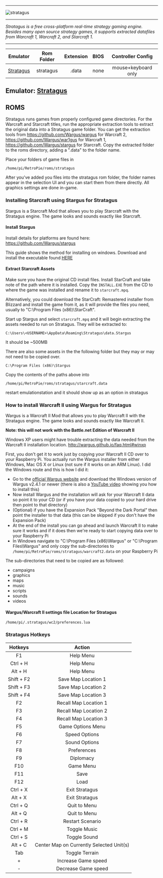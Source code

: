 ***
![stratagus](https://wargus.github.io/img/stratagus.svg)
***
_Stratagus is a free cross-platform real-time strategy gaming engine. Besides many open source strategy games, it supports extracted datafiles from Warcraft 1, Warcraft 2, and Starcraft 1._
***

| Emulator | Rom Folder | Extension | BIOS |  Controller Config |
| :---: | :---: | :---: | :---: | :---: |
| [Stratagus](https://wargus.github.io/) | stratagus  | .data | none | mouse+keyboard only |

## Emulator: [Stratagus](https://wargus.github.io/)

## ROMS
Stratagus runs games from properly configured game directories. For the Warcraft and Starcraft titles, run the appropriate extraction tools to extract the original data into a Stratagus game folder. You can get the extraction tools from https://github.com/Wargus/wargus for Warcraft 2, https://github.com/Wargus/war1gus for Warcraft 1, https://github.com/Wargus/stargus for Starcraft. Copy the extracted folder to the roms directory, adding a ".data" to the folder name.

Place your folders of game files in
```
/home/pi/RetroPie/roms/stratagus
```

After you've added you files into the stratagus rom folder, the folder names appear in the selection UI and you can start them from there directly. All graphics settings are done in-game.

### Installing Starcraft using Stargus for Stratagus

Stargus is a Starcraft Mod that allows you to play Starcraft with the Stratagus engine. The game looks and sounds exactly like Starcraft.

#### Install Stargus

Install details for platforms are found here: https://github.com/Wargus/stargus

This guide shows the method for installing on windows. Download and install the executable found [HERE](https://github.com/Wargus/stargus/releases/tag/master-builds)

#### Extract Starcraft Assets

Make sure you have the original CD install files. Install StarCraft and take note of the path where it is installed. Copy the `INSTALL.EXE` from the CD to where the game was installed and rename it to `starcraft.mpq`.

Alternatively, you could download the StarCraft: Remastered installer from Blizzard and install the game from it, as it will provide the files you need, usually to "C:\Program Files (x86)\StarCraft". 

Start up Stargus and select `starcraft.mpq` and it will begin extracting the assets needed to run on Stratagus. They will be extracted to:

```
C:\Users\<USERNAME>\AppData\Roaming\Stratagus\data.Stargus
```

It should be ~500MB

There are also some assets in the the following folder but they may or may not need to be copied over.

```
C:\Program Files (x86)\Stargus
```

Copy the contents of the paths above into 

```
/home/pi/RetroPie/roms/stratagus/starcraft.data
```

restart emulationstation and it should show up as an option in stratagus

### How to install Warcraft II using Wargus for Stratagus

Wargus is a Warcraft II Mod that allows you to play Warcraft II with the Stratagus engine. The game looks and sounds exactly like Warcraft II.

**Note: this will not work with the Battle.net Edition of Warcraft II**

Windows XP users might have trouble extracting the data needed from the Warcraft II installation location.
http://wargus.github.io/faq.html#winxp

First, you don't get it to work just by copying your Warcraft II CD over to your Raspberry Pi. You actually run the Wargus installer from either Windows, Mac OS X or Linux (not sure if it works on an ARM Linux). I did the Windows route and this is how I did it:

* Go to the [official Wargus website](http://wargus.github.io/) and download the Windows version of Wargus v2.4.1 or newer (there is also a [YouTube video](https://www.youtube.com/watch?v=fnY13i105LE) showing you how to install this)
* Now install Wargus and the installation will ask for your Warcraft II data so point it to your CD (or if you have your data copied to your hard drive then point to that directory)
* (Optional) if you have the Expansion Pack "Beyond the Dark Portal" then point the installer to that data (this can be skipped if you don't have the Expansion Pack)
* At the end of the install you can go ahead and launch Warcraft II to make sure it works and if it does then we're ready to start copying data over to your Raspberry Pi
* In Windows navigate to "C:\Program Files (x86)\Wargus" or "C:\Program Files\Wargus" and only copy the sub-directories to `/home/pi/RetroPie/roms/stratagus/warcraft2.data` on your Raspberry Pi

The sub-directories that need to be copied are as followed:

* campaigns
* graphics
* maps
* music
* scripts
* sounds
* videos

#### Wargus/Warcraft II settings file Location for Stratagus

`/home/pi/.stratagus/wc2/preferences.lua`

### Stratagus Hotkeys

Hotkeys | Action
| :---: | :---: |
F1 | Help Menu
Ctrl + H | Help Menu
Alt + H | Help Menu
Shift + F2 | Save Map Location 1
Shift + F3 | Save Map Location 2
Shift + F4 | Save Map Location 3
F2 | Recall Map Location 1
F3 | Recall Map Location 2
F4 | Recall Map Location 3
F5 | Game Options Menu
F6 | Speed Options
F7 | Sound Options
F8 | Preferences
F9 | Diplomacy
F10 | Game Menu
F11 | Save
F12 | Load
Ctrl + X | Exit Stratagus
Alt + X | Exit Stratagus
Ctrl + Q | Quit to Menu
Alt + Q | Quit to Menu
Ctrl + R | Restart Scenario
Ctrl + M | Toggle Music
Ctrl + S | Toggle Sound
Alt + C | Center Map on Currently Selected Unit(s)
Tab | Toggle Terrain
+ | Increase Game speed
- | Decrease Game speed
